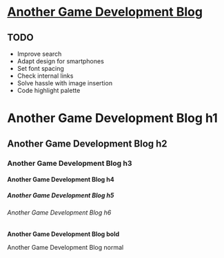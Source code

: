 # [Another Game Development Blog](https://edoelas.github.io/agdb/)

## TODO

- Improve search
- Adapt design for smartphones
- Set font spacing
- Check internal links
- Solve hassle with image insertion
- Code highlight palette

# Another Game Development Blog h1
## Another Game Development Blog h2
### Another Game Development Blog h3
#### Another Game Development Blog h4
##### Another Game Development Blog h5
###### Another Game Development Blog h6
**Another Game Development Blog bold**

Another Game Development Blog normal